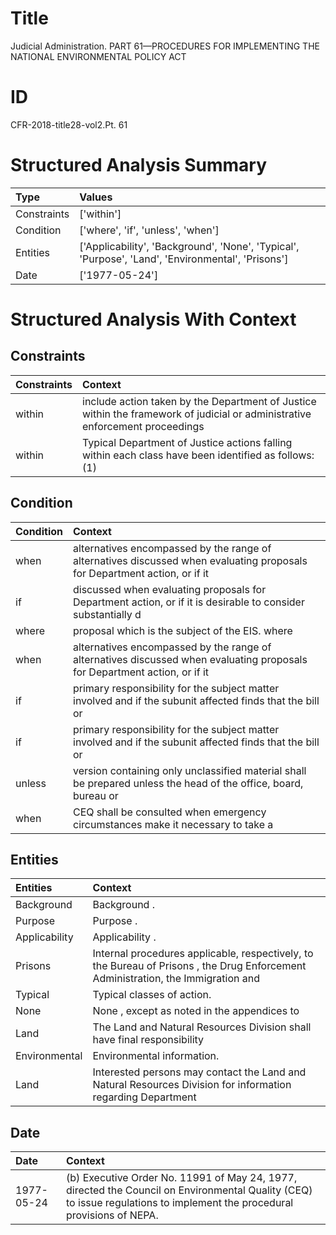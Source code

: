 # Title

 Judicial Administration. PART 61—PROCEDURES FOR IMPLEMENTING THE NATIONAL ENVIRONMENTAL POLICY ACT


# ID

 CFR-2018-title28-vol2.Pt. 61


# Structured Analysis Summary

| Type        | Values                                                                                            |
|:------------|:--------------------------------------------------------------------------------------------------|
| Constraints | ['within']                                                                                        |
| Condition   | ['where', 'if', 'unless', 'when']                                                                 |
| Entities    | ['Applicability', 'Background', 'None', 'Typical', 'Purpose', 'Land', 'Environmental', 'Prisons'] |
| Date        | ['1977-05-24']                                                                                    |


# Structured Analysis With Context

 


## Constraints

| Constraints   | Context                                                                                                                      |
|:--------------|:-----------------------------------------------------------------------------------------------------------------------------|
| within        | include action taken by the Department of Justice within the framework of judicial or administrative enforcement proceedings |
| within        | Typical Department of Justice actions falling  within each class have been identified as follows: (1)                        |


## Condition

| Condition   | Context                                                                                                                   |
|:------------|:--------------------------------------------------------------------------------------------------------------------------|
| when        | alternatives encompassed by the range of alternatives discussed when evaluating proposals for Department action, or if it |
| if          | discussed when evaluating proposals for Department action, or if  it is desirable to consider substantially d             |
| where       | proposal which is the subject of the EIS. where                                                                           |
| when        | alternatives encompassed by the range of alternatives discussed when evaluating proposals for Department action, or if it |
| if          | primary responsibility for the subject matter involved and if the subunit affected finds that the bill or                 |
| if          | primary responsibility for the subject matter involved and if the subunit affected finds that the bill or                 |
| unless      | version containing only unclassified material shall be prepared unless the head of the office, board, bureau or           |
| when        | CEQ shall be consulted  when emergency circumstances make it necessary to take a                                          |


## Entities

| Entities      | Context                                                                                                                            |
|:--------------|:-----------------------------------------------------------------------------------------------------------------------------------|
| Background    | Background .                                                                                                                       |
| Purpose       | Purpose .                                                                                                                          |
| Applicability | Applicability .                                                                                                                    |
| Prisons       | Internal procedures applicable, respectively, to the Bureau of  Prisons , the Drug Enforcement Administration, the Immigration and |
| Typical       | Typical  classes of action.                                                                                                        |
| None          | None , except as noted in the appendices to                                                                                        |
| Land          | The  Land and Natural Resources Division shall have final responsibility                                                           |
| Environmental | Environmental  information.                                                                                                        |
| Land          | Interested persons may contact the  Land and Natural Resources Division for information regarding Department                       |


## Date

| Date       | Context                                                                                                                                                                 |
|:-----------|:------------------------------------------------------------------------------------------------------------------------------------------------------------------------|
| 1977-05-24 | (b) Executive Order No. 11991 of May 24, 1977, directed the Council on Environmental Quality (CEQ) to issue regulations to implement the procedural provisions of NEPA. |


